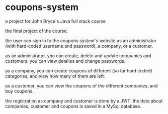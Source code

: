 # coupons-system
a project for John Bryce's Java full stack course

the final project of the course.

the user can sign in to the coupons system's website as an administrator (with hard-coded username and password), a company, or a customer.

as an administrator, you can create, delete and update companies and customers. you can view detailes and change passwords.

as a company, you can create coupons of different (so far hard coded) categories, and view how many of them are left.

as a customer, you can view the coupons of the different companies, and buy coupons.

the registration as company and customer is done by a JWT. the data about companies, customer and coupons is saved in a MySql database.
